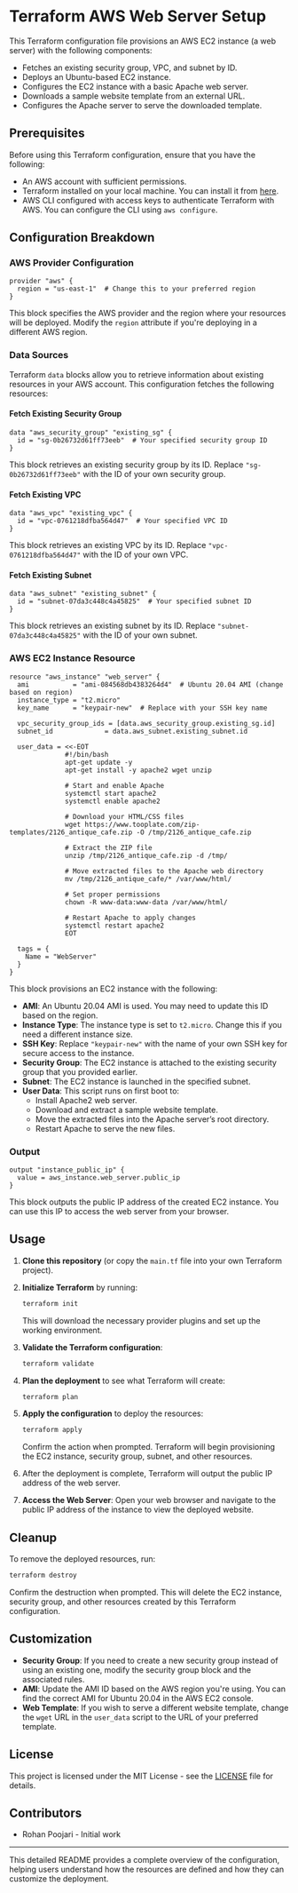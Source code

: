  # Terraform AWS Web Server Setup

This Terraform configuration file provisions an AWS EC2 instance (a web server) with the following components:

- Fetches an existing security group, VPC, and subnet by ID.
- Deploys an Ubuntu-based EC2 instance.
- Configures the EC2 instance with a basic Apache web server.
- Downloads a sample website template from an external URL.
- Configures the Apache server to serve the downloaded template.

## Prerequisites

Before using this Terraform configuration, ensure that you have the following:

- An AWS account with sufficient permissions.
- Terraform installed on your local machine. You can install it from [here](https://www.terraform.io/downloads.html).
- AWS CLI configured with access keys to authenticate Terraform with AWS. You can configure the CLI using `aws configure`.

## Configuration Breakdown

### AWS Provider Configuration

```hcl
provider "aws" {
  region = "us-east-1"  # Change this to your preferred region
}
```

This block specifies the AWS provider and the region where your resources will be deployed. Modify the `region` attribute if you're deploying in a different AWS region.

### Data Sources

Terraform `data` blocks allow you to retrieve information about existing resources in your AWS account. This configuration fetches the following resources:

#### Fetch Existing Security Group

```hcl
data "aws_security_group" "existing_sg" {
  id = "sg-0b26732d61ff73eeb"  # Your specified security group ID
}
```

This block retrieves an existing security group by its ID. Replace `"sg-0b26732d61ff73eeb"` with the ID of your own security group.

#### Fetch Existing VPC

```hcl
data "aws_vpc" "existing_vpc" {
  id = "vpc-0761218dfba564d47"  # Your specified VPC ID
}
```

This block retrieves an existing VPC by its ID. Replace `"vpc-0761218dfba564d47"` with the ID of your own VPC.

#### Fetch Existing Subnet

```hcl
data "aws_subnet" "existing_subnet" {
  id = "subnet-07da3c448c4a45825"  # Your specified subnet ID
}
```

This block retrieves an existing subnet by its ID. Replace `"subnet-07da3c448c4a45825"` with the ID of your own subnet.

### AWS EC2 Instance Resource

```hcl
resource "aws_instance" "web_server" {
  ami           = "ami-084568db4383264d4"  # Ubuntu 20.04 AMI (change based on region)
  instance_type = "t2.micro"
  key_name      = "keypair-new"  # Replace with your SSH key name

  vpc_security_group_ids = [data.aws_security_group.existing_sg.id]
  subnet_id             = data.aws_subnet.existing_subnet.id

  user_data = <<-EOT
              #!/bin/bash
              apt-get update -y
              apt-get install -y apache2 wget unzip

              # Start and enable Apache
              systemctl start apache2
              systemctl enable apache2

              # Download your HTML/CSS files
              wget https://www.tooplate.com/zip-templates/2126_antique_cafe.zip -O /tmp/2126_antique_cafe.zip

              # Extract the ZIP file
              unzip /tmp/2126_antique_cafe.zip -d /tmp/

              # Move extracted files to the Apache web directory
              mv /tmp/2126_antique_cafe/* /var/www/html/

              # Set proper permissions
              chown -R www-data:www-data /var/www/html/

              # Restart Apache to apply changes
              systemctl restart apache2
              EOT

  tags = {
    Name = "WebServer"
  }
}
```

This block provisions an EC2 instance with the following:

- **AMI**: An Ubuntu 20.04 AMI is used. You may need to update this ID based on the region.
- **Instance Type**: The instance type is set to `t2.micro`. Change this if you need a different instance size.
- **SSH Key**: Replace `"keypair-new"` with the name of your own SSH key for secure access to the instance.
- **Security Group**: The EC2 instance is attached to the existing security group that you provided earlier.
- **Subnet**: The EC2 instance is launched in the specified subnet.
- **User Data**: This script runs on first boot to:
  - Install Apache2 web server.
  - Download and extract a sample website template.
  - Move the extracted files into the Apache server’s root directory.
  - Restart Apache to serve the new files.

### Output

```hcl
output "instance_public_ip" {
  value = aws_instance.web_server.public_ip
}
```

This block outputs the public IP address of the created EC2 instance. You can use this IP to access the web server from your browser.

## Usage

1. **Clone this repository** (or copy the `main.tf` file into your own Terraform project).

2. **Initialize Terraform** by running:

   ```bash
   terraform init
   ```

   This will download the necessary provider plugins and set up the working environment.

3. **Validate the Terraform configuration**:

   ```bash
   terraform validate
   ```

4. **Plan the deployment** to see what Terraform will create:

   ```bash
   terraform plan
   ```

5. **Apply the configuration** to deploy the resources:

   ```bash
   terraform apply
   ```

   Confirm the action when prompted. Terraform will begin provisioning the EC2 instance, security group, subnet, and other resources.

6. After the deployment is complete, Terraform will output the public IP address of the web server.

7. **Access the Web Server**: Open your web browser and navigate to the public IP address of the instance to view the deployed website.

## Cleanup

To remove the deployed resources, run:

```bash
terraform destroy
```

Confirm the destruction when prompted. This will delete the EC2 instance, security group, and other resources created by this Terraform configuration.

## Customization

- **Security Group**: If you need to create a new security group instead of using an existing one, modify the security group block and the associated rules.
- **AMI**: Update the AMI ID based on the AWS region you're using. You can find the correct AMI for Ubuntu 20.04 in the AWS EC2 console.
- **Web Template**: If you wish to serve a different website template, change the `wget` URL in the `user_data` script to the URL of your preferred template.

## License

This project is licensed under the MIT License - see the [LICENSE](LICENSE) file for details.

## Contributors

- Rohan Poojari - Initial work

--- 

This detailed README provides a complete overview of the configuration, helping users understand how the resources are defined and how they can customize the deployment.
